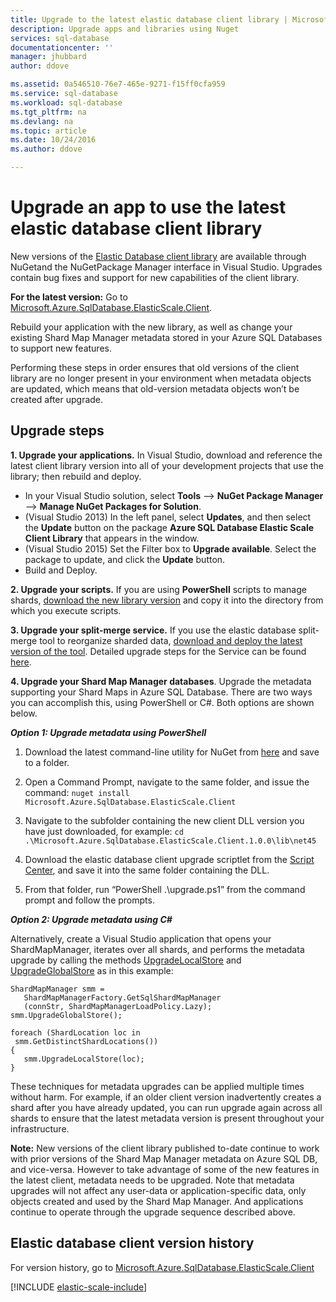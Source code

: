 ```yaml
---
title: Upgrade to the latest elastic database client library | Microsoft Docs
description: Upgrade apps and libraries using Nuget
services: sql-database
documentationcenter: ''
manager: jhubbard
author: ddove

ms.assetid: 0a546510-76e7-465e-9271-f15ff0cfa959
ms.service: sql-database
ms.workload: sql-database
ms.tgt_pltfrm: na
ms.devlang: na
ms.topic: article
ms.date: 10/24/2016
ms.author: ddove

---
```

# Upgrade an app to use the latest elastic database client library

New versions of the [Elastic Database client library](./sql-database-elastic-database-client-library.md) are  available through NuGetand the NuGetPackage Manager interface in Visual Studio. Upgrades contain bug fixes and support for new capabilities of the client library.

**For the latest version:** Go to [Microsoft.Azure.SqlDatabase.ElasticScale.Client](https://www.nuget.org/packages/Microsoft.Azure.SqlDatabase.ElasticScale.Client).

Rebuild your application with the new library, as well as change your existing Shard Map Manager metadata stored in your Azure SQL Databases to support new features.

Performing these steps in order ensures that old versions of the client library are no longer present in your environment when metadata objects are updated, which means that old-version metadata objects won’t be created after upgrade.   

## Upgrade steps
**1. Upgrade your applications.** In Visual Studio, download and reference the latest client library version into all of your development projects that use the library; then rebuild and deploy. 

* In your Visual Studio solution, select **Tools** --> **NuGet Package Manager** -->  **Manage NuGet Packages for Solution**. 
* (Visual Studio 2013) In the left panel, select **Updates**, and then select the **Update** button on the package **Azure SQL Database Elastic Scale Client Library** that appears in the window.
* (Visual Studio 2015) Set the Filter box to **Upgrade available**. Select the package to update, and click the **Update** button.
* Build and Deploy. 

**2. Upgrade your scripts.** If you are using **PowerShell** scripts to manage shards, [download the new library version](https://www.nuget.org/packages/Microsoft.Azure.SqlDatabase.ElasticScale.Client) and copy it into the directory from which you execute scripts. 

**3. Upgrade your split-merge service.** If you use the elastic database split-merge tool to reorganize sharded data, [download and deploy the latest version of the tool](https://www.nuget.org/packages/Microsoft.Azure.SqlDatabase.ElasticScale.Service.SplitMerge). Detailed upgrade steps for the Service can be found [here](./sql-database-elastic-scale-overview-split-and-merge.md). 

**4. Upgrade your Shard Map Manager databases**. Upgrade the metadata supporting your Shard Maps in Azure SQL Database.  There are two ways you can accomplish this, using PowerShell or C#. Both options are shown below.

***Option 1: Upgrade metadata using PowerShell***

1. Download the latest command-line utility for NuGet from [here](http://nuget.org/nuget.exe) and save to a folder. 
2. Open a Command Prompt, navigate to the same folder, and issue the command:
`nuget install Microsoft.Azure.SqlDatabase.ElasticScale.Client`

3. Navigate to the subfolder containing the new client DLL version you have just downloaded, for example:
`cd .\Microsoft.Azure.SqlDatabase.ElasticScale.Client.1.0.0\lib\net45`

4. Download the elastic database client upgrade scriptlet from the [Script Center](https://gallery.technet.microsoft.com/scriptcenter/Azure-SQL-Database-Elastic-6442e6a9), and save it into the same folder containing the DLL.

5. From that folder, run “PowerShell .\upgrade.ps1” from the command prompt and follow the prompts.

***Option 2: Upgrade metadata using C#***

Alternatively, create a Visual Studio application that opens your ShardMapManager, iterates over all shards, and performs the metadata upgrade by calling the methods [UpgradeLocalStore](https://msdn.microsoft.com/zh-cn/library/azure/microsoft.azure.sqldatabase.elasticscale.shardmanagement.shardmapmanager.upgradelocalstore.aspx) and [UpgradeGlobalStore](https://msdn.microsoft.com/zh-cn/library/azure/microsoft.azure.sqldatabase.elasticscale.shardmanagement.shardmapmanager.upgradeglobalstore.aspx) as in this example: 

```
ShardMapManager smm =
   ShardMapManagerFactory.GetSqlShardMapManager
   (connStr, ShardMapManagerLoadPolicy.Lazy); 
smm.UpgradeGlobalStore(); 

foreach (ShardLocation loc in
 smm.GetDistinctShardLocations()) 
{   
   smm.UpgradeLocalStore(loc); 
} 
```

These techniques for metadata upgrades can be applied multiple times without harm. For example, if an older client version inadvertently creates a shard after you have already updated, you can run upgrade again across all shards to ensure that the latest metadata version is present throughout your infrastructure. 

**Note:**  New versions of the client library published to-date continue to work with prior versions of the Shard Map Manager metadata on Azure SQL DB, and vice-versa.   However to take advantage of some of the new features in the latest client, metadata needs to be upgraded.   Note that metadata upgrades will not affect any user-data or application-specific data, only objects created and used by the Shard Map Manager.  And applications continue to operate through the upgrade sequence described above. 

## Elastic database client version history 

For version history, go to [Microsoft.Azure.SqlDatabase.ElasticScale.Client](https://www.nuget.org/packages/Microsoft.Azure.SqlDatabase.ElasticScale.Client)

[!INCLUDE [elastic-scale-include](../../includes/elastic-scale-include.md)]  

<!--Image references-->
[1]:./media/sql-database-elastic-scale-upgrade-client-library/nuget-upgrade.png